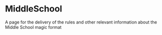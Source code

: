 # MiddleSchool
A page for the delivery of the rules and other relevant information about the Middle School magic format
